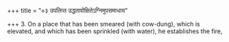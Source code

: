 +++
title = "०३ उपलिप्त उद्धतावोक्षितेऽग्निमुपसमाधाय"

+++
3. On a place that has been smeared (with cow-dung), which is elevated, and which has been sprinkled (with water), he establishes the fire,
